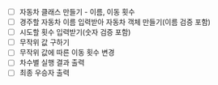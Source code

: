 - [ ] 자동차 클래스 만들기 - 이름, 이동 횟수
- [ ] 경주할 자동차 이름 입력받아 자동차 객체 만들기(이름 검증 포함)
- [ ] 시도할 횟수 입력받기(숫자 검증 포함)
- [ ] 무작위 값 구하기
- [ ] 무작위 값에 따른 이동 횟수 변경
- [ ] 차수별 실행 결과 출력
- [ ] 최종 우승자 출력